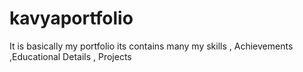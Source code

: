 # kavyaportfolio
It is basically my portfolio its contains many my skills , Achievements ,Educational Details , Projects
